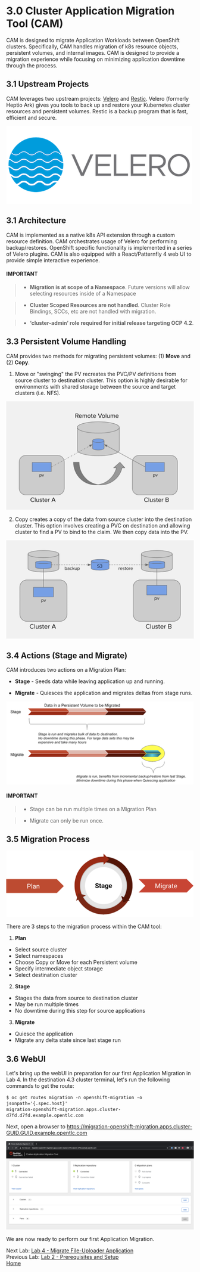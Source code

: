 # 3.0 Cluster Application Migration Tool (CAM)

CAM is designed to migrate Application Workloads between OpenShift clusters.  Specifically, CAM handles migration of k8s resource objects, persistent volumes, and internal images.  CAM is designed to provide a migration experience while focusing on minimizing application downtime through the process.

## 3.1 Upstream Projects

CAM leverages two upstream projects: [Velero](https://github.com/heptio/velero) and [Restic](https://restic.net/).  Velero (formerly Heptio Ark) gives you tools to back up and restore your Kubernetes cluster resources and persistent volumes.  Restic is a backup program that is fast, efficient and secure.

![Velero Logo](./screenshots/lab3/velero.png)

## 3.1 Architecture

CAM is implemented as a native k8s API extension through a custom resource definition.  CAM orchestrates usage of Velero for performing backup/restores.  OpenShift specific functionality is implemented in a series of Velero plugins.  CAM is also equipped with a React/Patternfly 4 web UI to provide simple interactive experience.

#### IMPORTANT

> * **Migration is at scope of a Namespace**.  Future versions will allow selecting resources inside of a Namespace

>* **Cluster Scoped Resources are not handled**.  Cluster Role Bindings, SCCs, etc are not handled with migration.

> * **‘cluster-admin’ role required for initial release targeting OCP 4.2**.

## 3.3 Persistent Volume Handling

CAM provides two methods for migrating persistent volumes: (1) **Move** and (2) **Copy**.  

1. Move or "swinging" the PV recreates the PVC/PV definitions from source cluster to destination cluster.  This option is highly desirable for environments with shared storage between the source and target clusters (i.e. NFS).

![Move PV Diagram](./screenshots/lab3/movepv.png)

2. Copy creates a copy of the data from source cluster into the destination cluster.  This option involves creating a PVC on destination and allowing cluster to find a PV to bind to the claim.  We then copy data into the PV.

![Copy PV Diagram](./screenshots/lab3/copypv.png)

## 3.4 Actions (Stage and Migrate)

CAM introduces two actions on a Migration Plan:

* **Stage** - Seeds data while leaving application up and running.

* **Migrate** - Quiesces the application and migrates deltas from stage runs.

![Migration Actions](./screenshots/lab3/stage-migrate.png)

#### IMPORTANT

> * Stage can be run multiple times on a Migration Plan

> * Migrate can only be run once.

## 3.5 Migration Process

![Migration Process](./screenshots/lab3/mig-process.png)

There are 3 steps to the migration process within the CAM tool:

1. **Plan**
  * Select source cluster
  * Select namespaces
  * Choose Copy or Move for each Persistent volume
  * Specify intermediate object storage
  * Select destination cluster


2. **Stage**
  * Stages the data from source to destination cluster
  * May be run multiple times
  * No downtime during this step for source applications


3. **Migrate**
  * Quiesce the application
  * Migrate any delta state since last stage run

## 3.6 WebUI

Let's bring up the webUI in preparation for our first Application Migration in Lab 4. In the destination 4.3 cluster terminal, let's run the following commands to get the route:

```
$ oc get routes migration -n openshift-migration -o jsonpath='{.spec.host}'
migration-openshift-migration.apps.cluster-d7fd.d7fd.example.opentlc.com
```

Next, open a browser to https://migration-openshift-migration.apps.cluster-GUID.GUID.example.opentlc.com

![CAM Main Screen](./screenshots/lab3/cam-main-screen.png)

We are now ready to perform our first Application Migration.

Next Lab: [Lab 4 - Migrate File-Uploader Application](./4.md)<br>
Previous Lab: [Lab 2 - Prerequisites and Setup](./2.md)<br>
[Home](./README.md)
